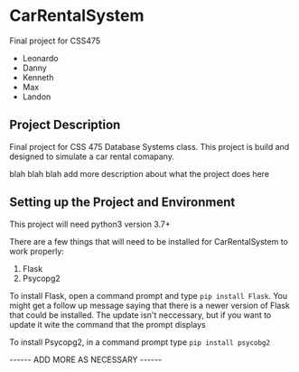 # CarRentalSystem

Final project for CSS475
- Leonardo
- Danny
- Kenneth
- Max
- Landon

## Project Description 

Final project for CSS 475 Database Systems class. This project is build and designed 
to simulate a car rental comapany. 

blah blah blah add more description about what the project does here


## Setting up the Project and Environment

This project will need python3 version 3.7+

There are a few things that will need to be installed for CarRentalSystem to work 
properly:

1. Flask
2. Psycopg2

To install Flask, open a command prompt and type `pip install Flask`. You might get
a follow up message saying that there is a newer version of Flask that could be 
installed. The update isn't neccessary, but if you want to update it wite the 
command that the prompt displays

To install Psycopg2, in a command prompt type `pip install psycobg2` 

------ ADD MORE AS NECESSARY ------
